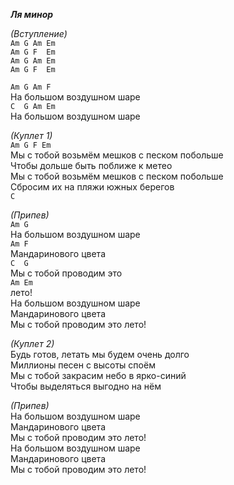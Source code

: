 ***Ля минор***								     
										     
*(Вступление)*							     
`Am G Am Em`							     
`Am G F  Em`							     
`Am G Am Em`							     
`Am G F  Em`							     
										     
`Am G Am F`								     
На большом воздушном шаре				     
`C  G Am Em`							     
На большом воздушном шаре				     
										     
*(Куплет 1)*							     
`Am G F Em`								     
Мы с тобой возьмём мешков с песком побольше    
Чтобы дольше быть поближе к метео		     
Мы с тобой возьмём мешков с песком побольше  
Сбросим их на пляжи южных берегов		     
`C`										     
										     
*(Припев)*								     
`Am G`									     
На большом воздушном шаре				     
`Am F`									     
Мандаринового цвета						     
`C  G`									     
Мы с тобой проводим это 				     
`Am Em`									     
лето!									     
На большом воздушном шаре				     
Мандаринового цвета						     
Мы с тобой проводим это лето!			     
										     
*(Куплет 2)*							     
Будь готов, летать мы будем очень долго	     
Миллионы песен с высоты споём			     
Мы с тобой закрасим небо в ярко-синий	     
Чтобы выделяться выгодно на нём			     
										     
*(Припев)*								     
На большом воздушном шаре				     
Мандаринового цвета						     
Мы с тобой проводим это лето!			     
На большом воздушном шаре				     
Мандаринового цвета						     
Мы с тобой проводим это лето!			     
